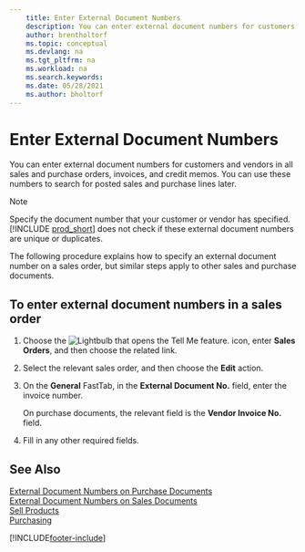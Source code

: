 ```yaml
---
    title: Enter External Document Numbers
    description: You can enter external document numbers for customers and vendors in all sales and purchase orders, invoices, and credit memos. You can use these numbers to search for posted sales and purchase lines later.
    author: brentholtorf
    ms.topic: conceptual
    ms.devlang: na
    ms.tgt_pltfrm: na
    ms.workload: na
    ms.search.keywords:
    ms.date: 05/28/2021
    ms.author: bholtorf
---
```

# Enter External Document Numbers

You can enter external document numbers for customers and vendors in all sales and purchase orders, invoices, and credit memos. You can use these numbers to search for posted sales and purchase lines later.  

> [!NOTE]
> Specify the document number that your customer or vendor has specified. [!INCLUDE [prod_short](includes/prod_short.md)] does not check if these external document numbers are unique or duplicates.

The following procedure explains how to specify an external document number on a sales order, but similar steps apply to other sales and purchase documents.

## To enter external document numbers in a sales order  

1. Choose the ![Lightbulb that opens the Tell Me feature.](media/ui-search/search_small.png "Tell me what you want to do") icon, enter **Sales Orders**, and then choose the related link.  
2. Select the relevant sales order, and then choose the **Edit** action.  
3. On the **General** FastTab, in the **External Document No.** field, enter the invoice number.  

    On purchase documents, the relevant field is the **Vendor Invoice No.** field.
4. Fill in any other required fields.  

## See Also

[External Document Numbers on Purchase Documents](purchasing-ext-doc-no.md)  
[External Document Numbers on Sales Documents](sales-how-invoice-sales.md#external-document-numbers)  
[Sell Products](sales-how-sell-products.md)  
[Purchasing](purchasing-manage-purchasing.md)  

[!INCLUDE[footer-include](includes/footer-banner.md)]